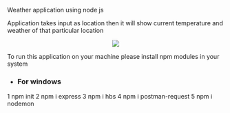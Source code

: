 Weather application using node js

Application takes input as location then it will show current temperature and weather of that particular location

 <div align="center">
    <img src="/public/img/Screenshot(84).png">
 </div> 
 
 To run this application  on your machine please install npm modules in your system 
 
 * ### For windows
 1 npm init 
 2 npm i express
 3 npm i hbs
 4 npm i postman-request
 5 npm i nodemon

 
